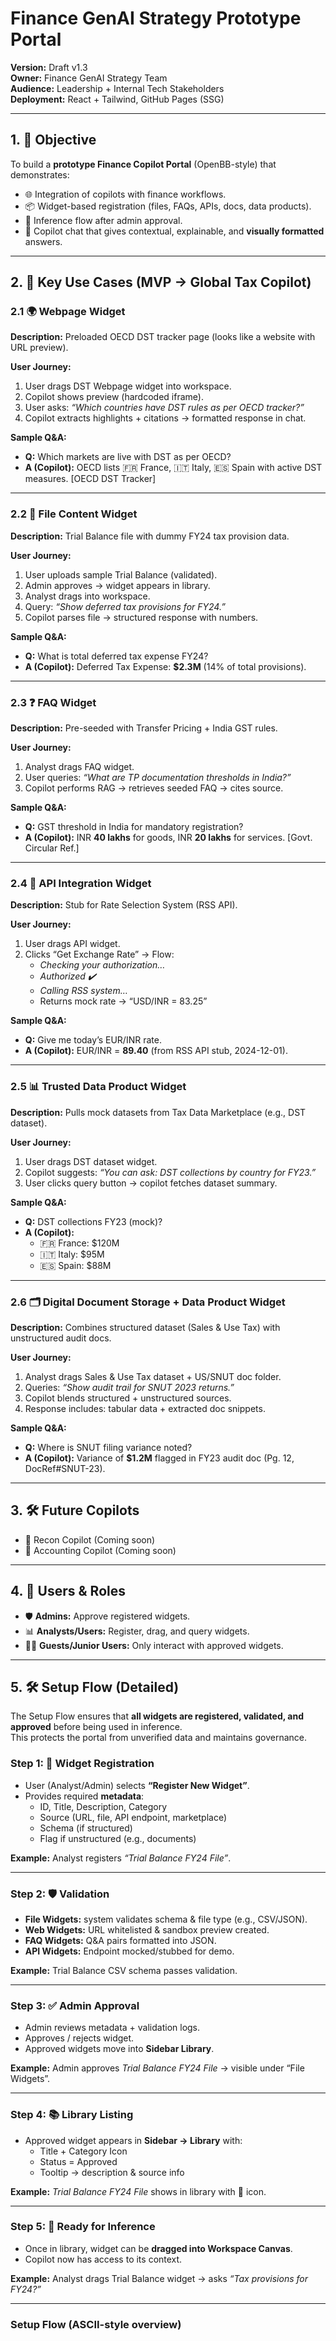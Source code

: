 # Finance GenAI Strategy Prototype Portal  
**Version:** Draft v1.3  
**Owner:** Finance GenAI Strategy Team  
**Audience:** Leadership + Internal Tech Stakeholders  
**Deployment:** React + Tailwind, GitHub Pages (SSG)

---

## 1. 🎯 Objective
To build a **prototype Finance Copilot Portal** (OpenBB-style) that demonstrates:

- 🌐 Integration of copilots with finance workflows.  
- 📦 Widget-based registration (files, FAQs, APIs, docs, data products).  
- 🧩 Inference flow after admin approval.  
- 🤖 Copilot chat that gives contextual, explainable, and **visually formatted** answers.

---

## 2. 🚀 Key Use Cases (MVP → Global Tax Copilot)

### 2.1 🌍 Webpage Widget  
**Description:** Preloaded OECD DST tracker page (looks like a website with URL preview).  

**User Journey:**  
1. User drags DST Webpage widget into workspace.  
2. Copilot shows preview (hardcoded iframe).  
3. User asks: *“Which countries have DST rules as per OECD tracker?”*  
4. Copilot extracts highlights + citations → formatted response in chat.  

**Sample Q&A:**  
- **Q:** Which markets are live with DST as per OECD?  
- **A (Copilot):** OECD lists 🇫🇷 France, 🇮🇹 Italy, 🇪🇸 Spain with active DST measures. [OECD DST Tracker]  

---

### 2.2 📂 File Content Widget  
**Description:** Trial Balance file with dummy FY24 tax provision data.  

**User Journey:**  
1. User uploads sample Trial Balance (validated).  
2. Admin approves → widget appears in library.  
3. Analyst drags into workspace.  
4. Query: *“Show deferred tax provisions for FY24.”*  
5. Copilot parses file → structured response with numbers.  

**Sample Q&A:**  
- **Q:** What is total deferred tax expense FY24?  
- **A (Copilot):** Deferred Tax Expense: **$2.3M** (14% of total provisions).  

---

### 2.3 ❓ FAQ Widget  
**Description:** Pre-seeded with Transfer Pricing + India GST rules.  

**User Journey:**  
1. Analyst drags FAQ widget.  
2. User queries: *“What are TP documentation thresholds in India?”*  
3. Copilot performs RAG → retrieves seeded FAQ → cites source.  

**Sample Q&A:**  
- **Q:** GST threshold in India for mandatory registration?  
- **A (Copilot):** INR **40 lakhs** for goods, INR **20 lakhs** for services. [Govt. Circular Ref.]  

---

### 2.4 🔌 API Integration Widget  
**Description:** Stub for Rate Selection System (RSS API).  

**User Journey:**  
1. User drags API widget.  
2. Clicks “Get Exchange Rate” → Flow:  
   - *Checking your authorization…*  
   - *Authorized ✔️*  
   - *Calling RSS system…*  
   - Returns mock rate → “USD/INR = 83.25”  

**Sample Q&A:**  
- **Q:** Give me today’s EUR/INR rate.  
- **A (Copilot):** EUR/INR = **89.40** (from RSS API stub, 2024-12-01).  

---

### 2.5 📊 Trusted Data Product Widget  
**Description:** Pulls mock datasets from Tax Data Marketplace (e.g., DST dataset).  

**User Journey:**  
1. User drags DST dataset widget.  
2. Copilot suggests: *“You can ask: DST collections by country for FY23.”*  
3. User clicks query button → copilot fetches dataset summary.  

**Sample Q&A:**  
- **Q:** DST collections FY23 (mock)?  
- **A (Copilot):**  
   - 🇫🇷 France: $120M  
   - 🇮🇹 Italy: $95M  
   - 🇪🇸 Spain: $88M  

---

### 2.6 🗂️ Digital Document Storage + Data Product Widget  
**Description:** Combines structured dataset (Sales & Use Tax) with unstructured audit docs.  

**User Journey:**  
1. Analyst drags Sales & Use Tax dataset + US/SNUT doc folder.  
2. Queries: *“Show audit trail for SNUT 2023 returns.”*  
3. Copilot blends structured + unstructured sources.  
4. Response includes: tabular data + extracted doc snippets.  

**Sample Q&A:**  
- **Q:** Where is SNUT filing variance noted?  
- **A (Copilot):** Variance of **$1.2M** flagged in FY23 audit doc (Pg. 12, DocRef#SNUT-23).  

---

## 3. 🛠️ Future Copilots
- 🔄 Recon Copilot (Coming soon)  
- 📒 Accounting Copilot (Coming soon)  

---

## 4. 👥 Users & Roles
- 🛡️ **Admins:** Approve registered widgets.  
- 📊 **Analysts/Users:** Register, drag, and query widgets.  
- 👩‍💻 **Guests/Junior Users:** Only interact with approved widgets.  

---

## 5. 🛠️ Setup Flow (Detailed)

The Setup Flow ensures that **all widgets are registered, validated, and approved** before being used in inference.  
This protects the portal from unverified data and maintains governance.  

### Step 1: 🔎 Widget Registration
- User (Analyst/Admin) selects **“Register New Widget”**.  
- Provides required **metadata**:  
  - ID, Title, Description, Category  
  - Source (URL, file, API endpoint, marketplace)  
  - Schema (if structured)  
  - Flag if unstructured (e.g., documents)  

**Example:** Analyst registers *“Trial Balance FY24 File”*.  

---

### Step 2: 🛡️ Validation
- **File Widgets:** system validates schema & file type (e.g., CSV/JSON).  
- **Web Widgets:** URL whitelisted & sandbox preview created.  
- **FAQ Widgets:** Q&A pairs formatted into JSON.  
- **API Widgets:** Endpoint mocked/stubbed for demo.  

**Example:** Trial Balance CSV schema passes validation.  

---

### Step 3: ✅ Admin Approval
- Admin reviews metadata + validation logs.  
- Approves / rejects widget.  
- Approved widgets move into **Sidebar Library**.  

**Example:** Admin approves *Trial Balance FY24 File* → visible under “File Widgets”.  

---

### Step 4: 📚 Library Listing
- Approved widget appears in **Sidebar → Library** with:  
  - Title + Category Icon  
  - Status = Approved  
  - Tooltip → description & source info  

**Example:** *Trial Balance FY24 File* shows in library with 📂 icon.  

---

### Step 5: 🎨 Ready for Inference
- Once in library, widget can be **dragged into Workspace Canvas**.  
- Copilot now has access to its context.  

**Example:** Analyst drags Trial Balance widget → asks *“Tax provisions for FY24?”*  

---

### Setup Flow (ASCII-style overview)